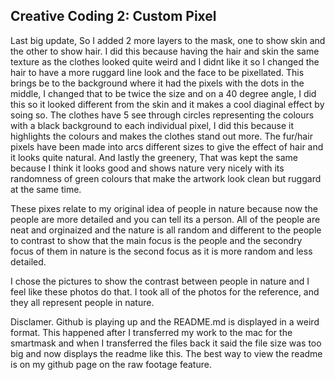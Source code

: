## Creative Coding 2: Custom Pixel

Last big update, So I added 2 more layers to the mask, one to show skin and the other to show hair. I did this because having the hair and skin the same texture as the clothes looked quite weird and I didnt like it so I changed the hair to have a more ruggard line look and the face to be pixellated. This brings be to the background where it had the pixels with the dots in the middle, I changed that to be twice the size and on a 40 degree angle, I did this so it looked different from the skin and it makes a cool diaginal effect by soing so. The clothes have 5 see through circles representing the colours with a black background to each individual pixel, I did this because it highlights the colours and makes the clothes stand out more. The fur/hair pixels have been made into arcs different sizes to give the effect of hair and it looks quite natural. And lastly the greenery, That was kept the same because I think it looks good and shows nature very nicely with its randomness of green colours that make the artwork look clean but ruggard at the same time.

These pixes relate to my original idea of people in nature because now the people are more detailed and you can tell its a person. All of the people are neat and orginaized and the nature is all random and different to the people to contrast to show that the main focus is the people and the secondry focus of them in nature is the second focus as it is more random and less detailed.

I chose the pictures to show the contrast between people in nature and I feel like these photos do that. I took all of the photos for the reference, and they all represent people in nature.

Disclamer.
Github is playing up and the README.md is displayed in a weird format. This happened after I transferred my work to the mac for the smartmask and when I transferred the files back it said the file size was too big and now displays the readme like this. The best way to view the readme is on my github page on the raw footage feature.

